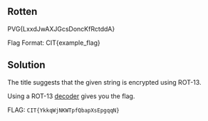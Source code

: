 ## Rotten

PVG{LxxdJwAXJGcsDoncKfRctddA}

Flag Format: CIT{example_flag}


## Solution

The title suggests that the given string is encrypted using ROT-13. 

Using a ROT-13 [decoder](https://gchq.github.io/CyberChef/#recipe=ROT13(true,true,false,13)&input=UFZHe0x4eGRKd0FYSkdjc0RvbmNLZlJjdGRkQX0&oenc=65001) gives you the flag. 

FLAG: `CIT{YkkqWjNKWTpfQbapXsEpgqqN}`
